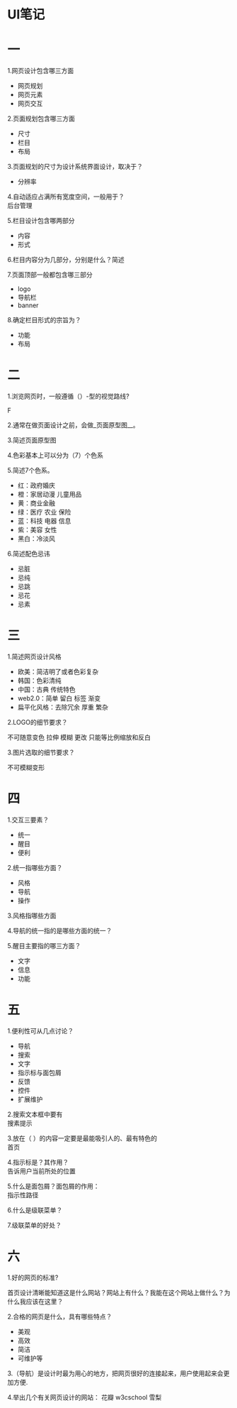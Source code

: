 # UI笔记
# 一
1.网页设计包含哪三方面  
* 网页规划  
* 网页元素  
* 网页交互  

2.页面规划包含哪三方面  
* 尺寸  
* 栏目  
* 布局  

3.页面规划的尺寸为设计系统界面设计，取决于？  
* 分辨率  

4.自动适应占满所有宽度空间，一般用于？  
后台管理

5.栏目设计包含哪两部分  
* 内容  
* 形式

6.栏目内容分为几部分，分别是什么？简述  

7.页面顶部一般都包含哪三部分  
* logo  
* 导航栏  
* banner

8.确定栏目形式的宗旨为？  
* 功能  
* 布局  

# 二
1.浏览网页时，一般遵循（）-型的视觉路线?      

F  

2.通常在做页面设计之前，会做_页面原型图__。  

3.简述页面原型图  

4.色彩基本上可以分为（7）个色系  

5.简述7个色系。  
* 红：政府婚庆  
* 橙：家居动漫 儿童用品  
* 黄：商业金融  
* 绿：医疗 农业 保险  
* 蓝：科技 电器 信息  
* 紫：美容 女性  
* 黑白：冷淡风  

6.简述配色忌讳  
* 忌脏  
* 忌纯  
* 忌跳  
* 忌花  
* 忌素  



# 三  
1.简述网页设计风格  
* 欧美：简洁明了或者色彩复杂  
* 韩国：色彩清纯  
* 中国：古典 传统特色  
* web2.0：简单 留白 标签 渐变  
* 扁平化风格：去除冗余 厚重 繁杂  

2.LOGO的细节要求？    

不可随意变色 拉伸 模糊 更改 只能等比例缩放和反白    

3.图片选取的细节要求？  

不可模糊变形  

# 四  
1.交互三要素？  
* 统一
* 醒目  
* 便利  

2.统一指哪些方面？  
* 风格  
* 导航  
* 操作  

3.风格指哪些方面  

4.导航的统一指的是哪些方面的统一？  

5.醒目主要指的哪三方面？  
* 文字  
* 信息  
* 功能  

# 五  
1.便利性可从几点讨论？  
* 导航  
* 搜索  
* 文字  
* 指示标与面包屑  
* 反馈  
* 控件  
* 扩展维护  


2.搜索文本框中要有  
搜素提示  

3.放在（ ）的内容一定要是最能吸引人的、最有特色的  
首页  

4.指示标是？其作用？  
告诉用户当前所处的位置  

5.什么是面包屑？面包屑的作用：  
指示性路径 

6.什么是级联菜单？  

7.级联菜单的好处？  

# 六
1.好的网页的标准?  

首页设计清晰能知道这是什么网站？网站上有什么？我能在这个网站上做什么？为什么我应该在这里？  

2.合格的网页是什么，具有哪些特点？  
* 美观  
* 高效  
* 简洁  
* 可维护等  

3.（导航）是设计时最为用心的地方，把网页很好的连接起来，用户使用起来会更加方便.  

4.举出几个有关网页设计的网站：  花瓣 w3cschool 雪梨
